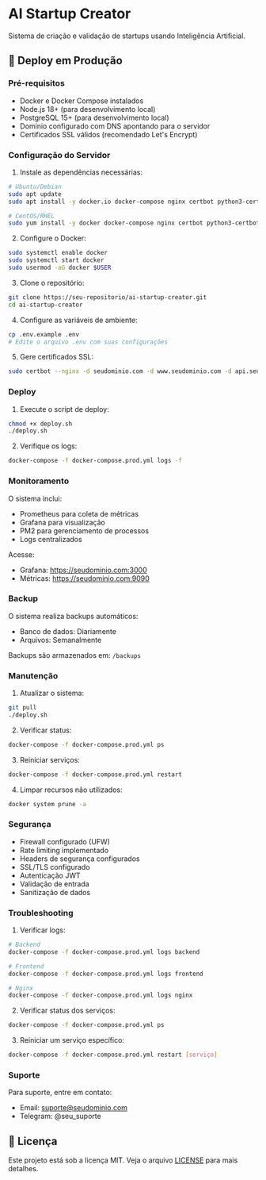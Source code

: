 # AI Startup Creator

Sistema de criação e validação de startups usando Inteligência Artificial.

## 🚀 Deploy em Produção

### Pré-requisitos

- Docker e Docker Compose instalados
- Node.js 18+ (para desenvolvimento local)
- PostgreSQL 15+ (para desenvolvimento local)
- Domínio configurado com DNS apontando para o servidor
- Certificados SSL válidos (recomendado Let's Encrypt)

### Configuração do Servidor

1. Instale as dependências necessárias:
```bash
# Ubuntu/Debian
sudo apt update
sudo apt install -y docker.io docker-compose nginx certbot python3-certbot-nginx

# CentOS/RHEL
sudo yum install -y docker docker-compose nginx certbot python3-certbot-nginx
```

2. Configure o Docker:
```bash
sudo systemctl enable docker
sudo systemctl start docker
sudo usermod -aG docker $USER
```

3. Clone o repositório:
```bash
git clone https://seu-repositorio/ai-startup-creator.git
cd ai-startup-creator
```

4. Configure as variáveis de ambiente:
```bash
cp .env.example .env
# Edite o arquivo .env com suas configurações
```

5. Gere certificados SSL:
```bash
sudo certbot --nginx -d seudominio.com -d www.seudominio.com -d api.seudominio.com
```

### Deploy

1. Execute o script de deploy:
```bash
chmod +x deploy.sh
./deploy.sh
```

2. Verifique os logs:
```bash
docker-compose -f docker-compose.prod.yml logs -f
```

### Monitoramento

O sistema inclui:
- Prometheus para coleta de métricas
- Grafana para visualização
- PM2 para gerenciamento de processos
- Logs centralizados

Acesse:
- Grafana: https://seudominio.com:3000
- Métricas: https://seudominio.com:9090

### Backup

O sistema realiza backups automáticos:
- Banco de dados: Diariamente
- Arquivos: Semanalmente

Backups são armazenados em: `/backups`

### Manutenção

1. Atualizar o sistema:
```bash
git pull
./deploy.sh
```

2. Verificar status:
```bash
docker-compose -f docker-compose.prod.yml ps
```

3. Reiniciar serviços:
```bash
docker-compose -f docker-compose.prod.yml restart
```

4. Limpar recursos não utilizados:
```bash
docker system prune -a
```

### Segurança

- Firewall configurado (UFW)
- Rate limiting implementado
- Headers de segurança configurados
- SSL/TLS configurado
- Autenticação JWT
- Validação de entrada
- Sanitização de dados

### Troubleshooting

1. Verificar logs:
```bash
# Backend
docker-compose -f docker-compose.prod.yml logs backend

# Frontend
docker-compose -f docker-compose.prod.yml logs frontend

# Nginx
docker-compose -f docker-compose.prod.yml logs nginx
```

2. Verificar status dos serviços:
```bash
docker-compose -f docker-compose.prod.yml ps
```

3. Reiniciar um serviço específico:
```bash
docker-compose -f docker-compose.prod.yml restart [serviço]
```

### Suporte

Para suporte, entre em contato:
- Email: suporte@seudominio.com
- Telegram: @seu_suporte

## 📝 Licença

Este projeto está sob a licença MIT. Veja o arquivo [LICENSE](LICENSE) para mais detalhes. 